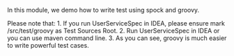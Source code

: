 In this module, we demo how to write test using spock and groovy.

Please note that:
    1. If you run UserServiceSpec in IDEA, please ensure mark /src/test/groovy as Test Sources Root.
    2. Run UserServiceSpec in IDEA or you can use maven command line.
    3. As you can see, groovy is much easier to write powerful test cases.
